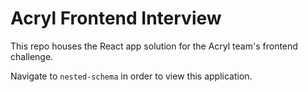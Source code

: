 # Acryl Frontend Interview

This repo houses the React app solution for the Acryl team's frontend challenge.

Navigate to `nested-schema` in order to view this application.
